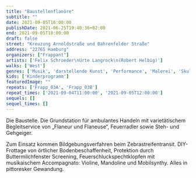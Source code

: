 ```yaml
---
title: "Baustellenflanöre"
subtitle: ""
date: 2021-09-05T16:00:00
publishDate: 2021-06-25T19:40:36+02:00
end: 2021-09-05T18:00:00
draft: false
street: "Kreuzung Arnoldstraße und Bahrenfelder Straße"
address: "22765 Hamburg"
organizers: ["Frappant"]
artists: ['Felix Schroeder\nUrte Langrock\n(Robert Helbig)']
walks: ['West']
genres: ['Musik', 'darstellende Kunst', 'Performance', 'Malerei', 'Skulptur']
kids: ['Kinderprogramm']
featuredImage: ""
repeats: ['Frapp_03A', 'Frapp_03B']
repeat_times: ['2021-09-04T11:00:00', '2021-09-05T12:00:00']
sequels: []
sequel_times: []
---
```


Die Baustelle. Die Grundstation für ambulantes Handeln mit varietätischem Begleitservice von „Flaneur und Flaneuse“,  Feuerradler sowie Steh- und Gehgeiger.

Zum Einsatz kommen Bildgebungsverfahren beim Zebrastreifentransit. DIY- Frottage von örtlicher Bodenbeschaffenheit, Protektion durch Buttermilchfenster Screening, Feuerschluckspechtklopfen mit musikaischem Accompagnato: Violine, Mandoline und Mobilsynthy. Alles in pittoresker Gewandung.

